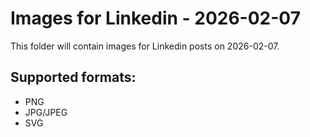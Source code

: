 # Images for Linkedin - 2026-02-07

This folder will contain images for Linkedin posts on 2026-02-07.

## Supported formats:
- PNG
- JPG/JPEG
- SVG
